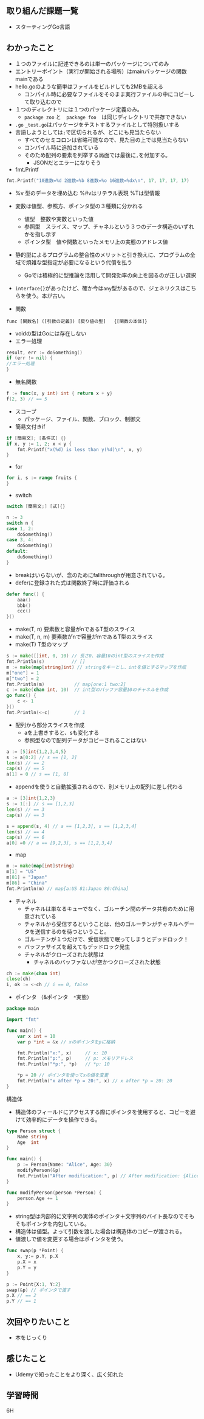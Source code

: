 ## 取り組んだ課題一覧

- スターティングGo言語

## わかったこと


- １つのファイルに記述できるのは単一のパッケージについてのみ
- エントリーポイント（実行が開始される場所）はmainパッケージの関数mainである
- hello.goのような簡単はファイルをビルドしても2MBを超える
	- コンパイル時に必要なファイルをそのまま実行ファイルの中にコピーして取り込むので
- １つのディレクトリには１つのパッケージ定義のみ。
	- `package zoo` と　`package foo`　は同じディレクトリで共存できない
- `.go` `_test.go`はパッケージをテストするファイルとして特別扱いする
- 言語しようとしては`;`で区切られるが、どこにも見当たらない
	- すべてのセミコロンは省略可能なので、見た目の上では見当たらない
	- コンパイル時に追加されている
	- そのため配列の要素を列挙する局面では最後に`,`を付加する。
		- JSONだとエラーになりそう
- fmt.Printf

```go
fmt.Printf("10進数=%d 2進数=%b 8進数=%o 16進数=%dx\n", 17, 17, 17, 17)
```

- %v 型のデータを埋め込む %#vはリテラル表現 %Tは型情報

- 変数は値型、参照方、ポインタ型の３種類に分かれる
	- 値型　整数や実数といった値
	- 参照型　スライス、マップ、チャネルという３つのデータ構造のいずれかを指し示す
	- ポインタ型　値や関数といったメモリ上の実態のアドレス値
- 静的型によるプログラムの整合性のメリットと引き換えに、プログラムの全域で煩雑な型指定が必要になるという代償を払う
	- Goでは積極的に型推論を活用して開発効率の向上を図るのが正しい選択
- `interface{}`があったけど、確か今は`any`型があるので、ジェネリクスはこちらを使う。本が古い。
- 関数

`func [関数名] ([引数の定義]) [戻り値の型]   {[関数の本体]}`

- voidの型はGoには存在しない
- エラー処理
```go
result, err := doSomething()
if (err != nil) {
//エラー処理
}
```

- 無名関数
```go
f := func(x, y int) int { return x + y}
f(2, 3) // == 5
```

- スコープ
	- パッケージ、ファイル、関数、ブロック、制御文
- 簡易文付きif
```go
if [簡易文]; [条件式] {}
if x, y := 1, 2; x < y {
	fmt.Printf("x(%d) is less than y(%d)\n", x, y)
}
```

- for
```go
for i, s := range fruits {
}
```

- switch
```go
switch [簡易文;] [式]{}

n := 3
switch n {
case 1, 2:
	doSomething()
case 3, 4:
	doSomething()
default:
	duSomething()
}
```
- breakはいらないが、念のためにfallthroughが用意されている。
- deferに登録された式は関数終了時に評価される
```go
defer func() {
	aaa()
	bbb()
	ccc()
}()
```

- make(T, n) 要素数と容量がnであるT型のスライス
- make(T, n, m) 要素数がnで容量がmであるT型のスライス
- make(T) T型のマップ
```go
s := make([]int, 0, 10) // 長さ0、容量10のint型のスライスを作成
fmt.Println(s)          // []
m := make(map[string]int) // stringをキーとし、intを値とするマップを作成
m["one"] = 1
m["two"] = 2
fmt.Println(m)           // map[one:1 two:2]
c := make(chan int, 10)  // int型のバッファ容量10のチャネルを作成
go func() {
    c <- 1
}()
fmt.Println(<-c)         // 1
```

- 配列から部分スライスを作成
	- aを上書きすると、sも変化する
	- 参照型なので配列データがコピーされることはない
```go
a := [5]int{1,2,3,4,5}
s := a[0:2] // s == [1, 2]
len(s) // == 2
cap(s) // == 5
a[1] = 0 // s == [1, 0]
```
- appendを使うと自動拡張されるので、別メモリ上の配列に差し代わる
```go
a := [3]int{1,2,3}
s := 1[:] // s == [1,2,3]
len(s) // == 3
cap(s) // == 3

s = append(s, 4) // a == [1,2,3], s == [1,2,3,4]
len(s) // == 4
cap(s) // == 6
a[0] =0 // a == [9,2,3], s == [1,2,3,4]
```

- map
```go
m := make(map[int]string)
m[1] = "US"
m[81] = "Japan"
m[86] = "China"
fmt.Println(m) // map[a:US 81:Japan 86:China]
```
- チャネル
	- チャネルは単なるキューでなく、ゴルーチン間のデータ共有のために用意されている
	- チャネルから受信するということは、他のゴルーチンがチャネルへデータを送信するのを待つということ。
	- ゴルーチンが１つだけで、受信状態で眠ってしまうとデッドロック！
	- バッファサイズを超えてもデッドロック発生
	- チャネルがクローズされた状態は
		- チャネルのバッファないが空かつクローズされた状態
```go
ch := make(chan int)
close(ch)
i, ok := <-ch // i == 0, false
```

- ポインタ （&ポインタ　`*`実態）
```go
package main

import "fmt"

func main() {
    var x int = 10
    var p *int = &x // xのポインタをpに格納

    fmt.Println("x:", x)     // x: 10
    fmt.Println("p:", p)     // p: メモリアドレス
    fmt.Println("*p:", *p)   // *p: 10

    *p = 20 // ポインタを使ってxの値を変更
    fmt.Println("x after *p = 20:", x) // x after *p = 20: 20
}

```

構造体
- 構造体のフィールドにアクセスする際にポインタを使用すると、コピーを避けて効率的にデータを操作できる。

```go
type Person struct {
    Name string
    Age  int
}

func main() {
    p := Person{Name: "Alice", Age: 30}
    modifyPerson(&p)
    fmt.Println("After modification:", p) // After modification: {Alice 31}
}

func modifyPerson(person *Person) {
    person.Age += 1
}

```
- string型は内部的に文字列の実体のポインタ＋文字列のバイト長なのでそもそもポインタを内包している。
- 構造体は値型。よって引数を渡した場合は構造体のコピーが渡される。
- 値渡しで値を変更する場合はポインタを使う。
```go
func swap(p *Point) {
	x, y:= p.Y, p.X
	p.X = x
	p.Y = y
}

p := Point{X:1, Y:2}
swap(&p) // ポインタで渡す
p.X // == 2
p.Y // == 1
```


## 次回やりたいこと
- 本をじっくり
## 感じたこと
- Udemyで知ったことをより深く、広く知れた

## 学習時間

6H
